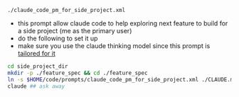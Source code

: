 `./claude_code_pm_for_side_project.xml`
- this prompt allow claude code to help exploring next feature to build for a side project (me as the primary user)
- do the following to set it up
- make sure you use the claude thinking model since this prompt is [tailored for it](https://docs.anthropic.com/en/docs/build-with-claude/prompt-engineering/extended-thinking-tips)

```bash
cd side_project_dir 
mkdir -p ./feature_spec && cd ./feature_spec
ln -s $HOME/code/prompts/claude_code_pm_for_side_project.xml ./CLAUDE.md
claude ## ask away
```


